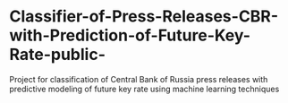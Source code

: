# Classifier-of-Press-Releases-CBR-with-Prediction-of-Future-Key-Rate-public-
Project for classification of Central Bank of Russia press releases with predictive modeling of future key rate using machine learning techniques
